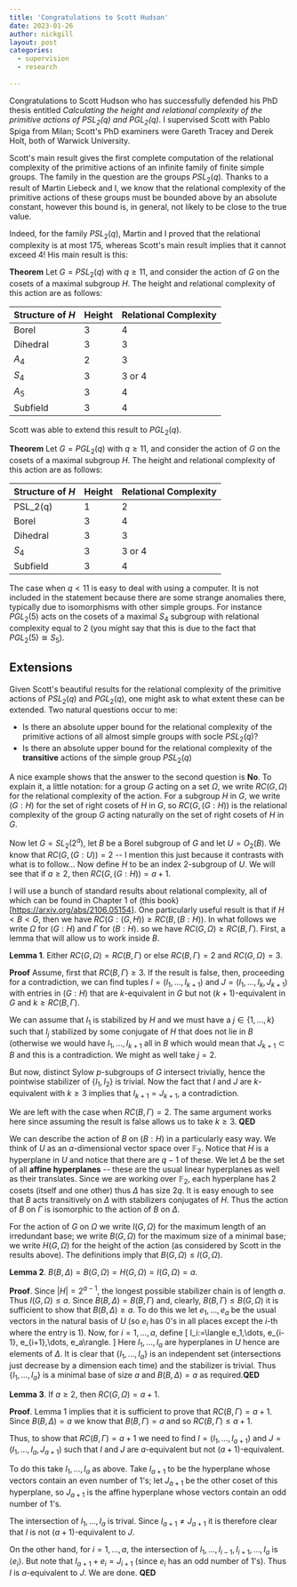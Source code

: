 ```yaml
---
title: 'Congratulations to Scott Hudson'
date: 2023-01-26
author: nickgill
layout: post
categories:
  - supervision
  - research
  
---
```


<script type="text/x-mathjax-config">
    MathJax.Hub.Config({
      tex2jax: {
        skipTags: ['script', 'noscript', 'style', 'textarea', 'pre'],
        inlineMath: [['$','$']]
      }
    });
  </script>
  <script src="https://cdn.mathjax.org/mathjax/latest/MathJax.js?config=TeX-AMS-MML_HTMLorMML" type="text/javascript"></script>

Congratulations to Scott Hudson who has successfully defended his PhD thesis entitled *Calculating the height and relational complexity of the primitive actions of $PSL_2(q)$ and $PGL_2(q)$*. I supervised Scott with Pablo Spiga from Milan; Scott's PhD examiners were Gareth Tracey and Derek Holt, both of Warwick University.

Scott's main result gives the first complete computation of the relational complexity of the primitive actions of an infinite family of finite simple groups. The family in the question are the groups $PSL_2(q)$. Thanks to a result of Martin Liebeck and I, we know that the relational complexity of the primitive actions of these groups must be bounded above by an absolute constant, however this bound is, in general, not likely to be close to the true value.

Indeed, for the family $PSL_2(q)$, Martin and I proved that the relational complexity is at most 175, whereas Scott's main result implies that it cannot exceed 4! His main result is this:

**Theorem** 
Let $G=PSL_2(q)$ with $q\geq 11$, and consider the action of $G$ on the cosets of a maximal subgroup $H$. The height and relational complexity of this action are as follows:

| Structure of $H$| Height | Relational Complexity|
|------|-------|------|
|Borel| 3 | 4 |
|Dihedral | 3 | 3 |
|$A_4$| 2 | 3 |
|$S_4$| 3 | 3 or 4 |
|$A_5$| 3 | 4 |
|Subfield | 3 | 4 |

Scott was able to extend this result to $PGL_2(q)$.

**Theorem** 
Let $G=PGL_2(q)$ with $q\geq 11$, and consider the action of $G$ on the cosets of a maximal subgroup $H$. The height and relational complexity of this action are as follows:

| Structure of $H$| Height | Relational Complexity|
|------|-------|------|
|PSL_2(q)| 1 | 2 |
|Borel| 3 | 4 |
|Dihedral | 3 | 3 |
|$S_4$| 3 | 3 or 4 |
|Subfield | 3 | 4 |

The case when $q<11$ is easy to deal with using a computer. It is not included in the statement because there are some strange anomalies there, typically due to isomorphisms with other simple groups. For instance $PGL_2(5)$ acts on the cosets of a maximal $S_4$ subgroup with relational complexity equal to $2$ (you might say that this is due to the fact that $PGL_2(5)\cong S_5$).
 
## Extensions

Given Scott's beautiful results for the relational complexity of the primitive actions of $PSL_2(q)$ and $PGL_2(q)$, one might ask to what extent these can be extended. Two natural questions occur to me:
 - Is there an absolute upper bound for the relational complexity of the primitive actions of all almost simple groups with socle $PSL_2(q)$?
 - Is there an absolute upper bound for the relational complexity of the **transitive** actions of the simple group $PSL_2(q)$

A nice example shows that the answer to the second question is **No**. To explain it, a little notation: for a group $G$ acting on a set $\Omega$, we write $RC(G,\Omega)$ for the relational complexity of the action. For a subgroup $H$ in $G$, we write $(G:H)$ for the set of right cosets of $H$ in $G$, so $RC(G,(G:H))$ is the relational complexity of the group $G$ acting naturally on the set of right cosets of $H$ in $G$.

Now let $G=SL_2(2^a)$, let $B$ be a Borel subgroup of $G$ and let $U=O_2(B)$. We know that $RC(G,(G:U))=2$ -- I mention this just because it contrasts with what is to follow... Now define $H$ to be an index 2-subgroup of $U$. We will see that if $a\geq 2$, then $RC(G, (G:H))=a+1$.

I will use a bunch of standard results about relational complexity, all of which can be found in Chapter 1 of (this book)[https://arxiv.org/abs/2106.05154]. One particularly useful result is that if $H < B < G$, then we have $RC(G:(G,H))\geq RC(B, (B:H))$. In what follows we write $\Omega$ for $(G:H)$ and $\Gamma$ for $(B:H)$. so we have $RC(G,\Omega)\geq RC(B,\Gamma)$. First, a lemma that will allow us to work inside $B$.

**Lemma 1**. Either $RC(G,\Omega)=RC(B,\Gamma)$ or else $RC(B,\Gamma)=2$ and $RC(G,\Omega)=3$.

**Proof** Assume, first that $RC(B,\Gamma)\geq 3$. If the result is false, then, proceeding for a contradiction, we can find tuples $I=(I_1,\dots, I_{k+1})$ and $J=(I_1,\dots,I_k, J_{k+1})$ with entries in $(G:H)$ that are $k$-equivalent in $G$ but not $(k+1)$-equivalent in $G$ and $k\geq RC(B,\Gamma)$. 
 
 We can assume that $I_1$ is stabilized by $H$ and we must have a $j\in\{1,\dots, k\}$ such that $I_j$ stabilized by some conjugate of $H$ that does not lie in $B$ (otherwise we would have $I_1,\dots, I_{k+1}$ all in $B$ which would mean that $J_{k+1}\subset B$ and this is a contradiction. We might as well take $j=2$.
 
But now, distinct Sylow $p$-subgroups of $G$ intersect trivially, hence the pointwise stabilizer of $\{I_1, I_2\}$ is trivial. Now the fact that $I$ and $J$ are $k$-equivalent with $k\geq 3$ implies that $I_{k+1}=J_{k+1}$, a contradiction.
 
We are left with the case when $RC(B,\Gamma)=2$. The same argument works here since assuming the result is false allows us to take $k\geq 3$. **QED**


 We can describe the action of $B$ on $(B:H)$ in a particularly easy way. We think of $U$ as an $a$-dimensional vector space over $\mathbb{F}_2$. Notice that $H$ is a hyperplane in $U$ and notice that there are $q-1$ of these. We let $\Delta$ be the set of all **affine hyperplanes** -- these are the usual linear hyperplanes as well as their translates. Since we are working over $\mathbb{F}_2$, each hyperplane has 2 cosets (itself and one other) thus $\Delta$ has size $2q$. It is easy enough to see that $B$ acts transitively on $\Delta$ with stabilizers conjugates of $H$. Thus the action of $B$ on $\Gamma$ is isomorphic to the action of $B$ on $\Delta$.

For the action of $G$ on $\Omega$ we write $I(G,\Omega)$ for the maximum length of an irredundant base; we write $B(G,\Omega)$ for the maximum size of a minimal base; we write $H(G,\Omega)$ for the height of the action (as considered by Scott in the results above). The definitions imply that $B(G,\Omega)\leq I(G,\Omega)$.


**Lemma 2**. $B(B,\Delta)=B(G,\Omega)=H(G,\Omega)=I(G,\Omega)=a$.
 
 **Proof**. Since $|H|=2^{a-1}$, the longest possible stabilizer chain is of length $a$. Thus $I(G,\Omega)\leq a$. Since $B(B,\Delta)=B(B,\Gamma)$ and, clearly, $B(B,\Gamma)\leq B(G,\Omega)$ it is sufficient to show that $B(B,\Delta)\geq a$. To do this we let $e_1,\dots, e_a$ be the usual vectors in the natural basis of $U$ (so $e_i$ has $0$'s in all places except the $i$-th where the entry is $1$). Now, for $i=1,\dots, a$, define
\[
 I_i:=\langle e_1,\dots, e_{i-1}, e_{i+1},\dots, e_a\rangle.
\]
Here $I_1,\dots, I_a$ are hyperplanes in $U$ hence are elements of $\Delta$. 
It is clear that $\{I_1,\dots, I_a\}$ is an independent set (intersections just decrease by a dimension each time) and the stabilizer is trivial. Thus $\{I_1,\dots, I_a\}$ is a minimal base of size $a$ and $B(B,\Delta)=a$ as required.**QED**

 
**Lemma 3**. If $a \geq 2$, then $RC(G,\Omega)=a+1$.

**Proof**. Lemma 1 implies that it is sufficient to prove that $RC(B,\Gamma)=a+1$. Since $B(B,\Delta)=a$ we know that $B(B,\Gamma)=a$ and so $RC(B,\Gamma)\leq a+1$. 

Thus, to show that $RC(B,\Gamma)=a+1$ we need to find $I=(I_1,\dots, I_{a+1})$ and $J=(I_1,\dots, I_a, J_{a+1})$ such that $I$ and $J$ are $a$-equivalent but not $(a+1)$-equivalent.

To do this take $I_1,\dots, I_a$ as above. Take $I_{a+1}$ to be the hyperplane whose vectors contain an even number of $1$'s; let $J_{a+1}$ be the other coset of this hyperplane, so $J_{a+1}$ is the affine hyperplane whose vectors contain an odd number of $1$'s.

The intersection of $I_1,\dots, I_a$ is trival. Since $I_{a+1}\neq J_{a+1}$ it is therefore clear that $I$ is not $(a+1)$-equivalent to $J$.

On the other hand, for $i=1,\dots, a$, the intersection of $I_1,\dots, I_{i-1}, I_{i+1},\dots, I_a$ is $\langle e_i\rangle$. But note that $I_{a+1}+e_i=J_{i+1}$ (since $e_i$ has an odd number of 1's). Thus $I$ is $a$-equivalent to $J$. We are done. **QED**
